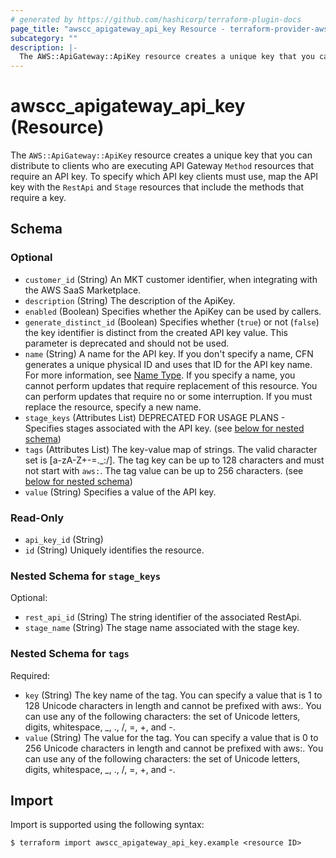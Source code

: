 ```yaml
---
# generated by https://github.com/hashicorp/terraform-plugin-docs
page_title: "awscc_apigateway_api_key Resource - terraform-provider-awscc"
subcategory: ""
description: |-
  The AWS::ApiGateway::ApiKey resource creates a unique key that you can distribute to clients who are executing API Gateway Method resources that require an API key. To specify which API key clients must use, map the API key with the RestApi and Stage resources that include the methods that require a key.
---
```


# awscc_apigateway_api_key (Resource)

The ``AWS::ApiGateway::ApiKey`` resource creates a unique key that you can distribute to clients who are executing API Gateway ``Method`` resources that require an API key. To specify which API key clients must use, map the API key with the ``RestApi`` and ``Stage`` resources that include the methods that require a key.



<!-- schema generated by tfplugindocs -->
## Schema

### Optional

- `customer_id` (String) An MKT customer identifier, when integrating with the AWS SaaS Marketplace.
- `description` (String) The description of the ApiKey.
- `enabled` (Boolean) Specifies whether the ApiKey can be used by callers.
- `generate_distinct_id` (Boolean) Specifies whether (``true``) or not (``false``) the key identifier is distinct from the created API key value. This parameter is deprecated and should not be used.
- `name` (String) A name for the API key. If you don't specify a name, CFN generates a unique physical ID and uses that ID for the API key name. For more information, see [Name Type](https://docs.aws.amazon.com/AWSCloudFormation/latest/UserGuide/aws-properties-name.html).
 If you specify a name, you cannot perform updates that require replacement of this resource. You can perform updates that require no or some interruption. If you must replace the resource, specify a new name.
- `stage_keys` (Attributes List) DEPRECATED FOR USAGE PLANS - Specifies stages associated with the API key. (see [below for nested schema](#nestedatt--stage_keys))
- `tags` (Attributes List) The key-value map of strings. The valid character set is [a-zA-Z+-=._:/]. The tag key can be up to 128 characters and must not start with ``aws:``. The tag value can be up to 256 characters. (see [below for nested schema](#nestedatt--tags))
- `value` (String) Specifies a value of the API key.

### Read-Only

- `api_key_id` (String)
- `id` (String) Uniquely identifies the resource.

<a id="nestedatt--stage_keys"></a>
### Nested Schema for `stage_keys`

Optional:

- `rest_api_id` (String) The string identifier of the associated RestApi.
- `stage_name` (String) The stage name associated with the stage key.


<a id="nestedatt--tags"></a>
### Nested Schema for `tags`

Required:

- `key` (String) The key name of the tag. You can specify a value that is 1 to 128 Unicode characters in length and cannot be prefixed with aws:. You can use any of the following characters: the set of Unicode letters, digits, whitespace, _, ., /, =, +, and -.
- `value` (String) The value for the tag. You can specify a value that is 0 to 256 Unicode characters in length and cannot be prefixed with aws:. You can use any of the following characters: the set of Unicode letters, digits, whitespace, _, ., /, =, +, and -.

## Import

Import is supported using the following syntax:

```shell
$ terraform import awscc_apigateway_api_key.example <resource ID>
```
